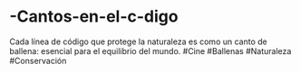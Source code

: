 # -Cantos-en-el-c-digo
Cada línea de código que protege la naturaleza es como un canto de ballena: esencial para el equilibrio del mundo. #Cine #Ballenas #Naturaleza #Conservación
